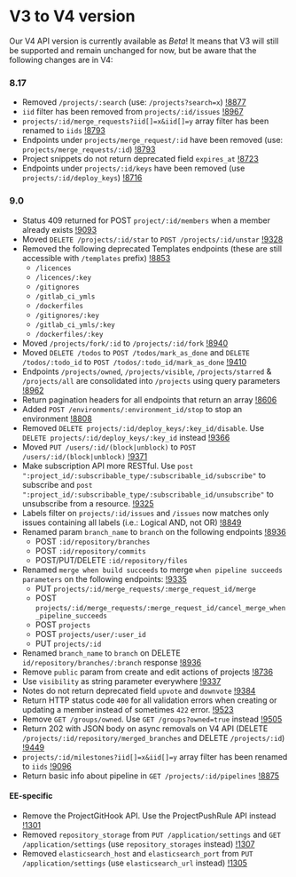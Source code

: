 # V3 to V4 version

Our V4 API version is currently available as *Beta*! It means that V3
will still be supported and remain unchanged for now, but be aware that the following
changes are in V4:

### 8.17

- Removed `/projects/:search` (use: `/projects?search=x`) [!8877](https://gitlab.com/gitlab-org/gitlab-ce/merge_requests/8877)
- `iid` filter has been removed from `projects/:id/issues` [!8967](https://gitlab.com/gitlab-org/gitlab-ce/merge_requests/8967)
- `projects/:id/merge_requests?iid[]=x&iid[]=y` array filter has been renamed to `iids` [!8793](https://gitlab.com/gitlab-org/gitlab-ce/merge_requests/8793)
- Endpoints under `projects/merge_request/:id` have been removed (use: `projects/merge_requests/:id`) [!8793](https://gitlab.com/gitlab-org/gitlab-ce/merge_requests/8793)
- Project snippets do not return deprecated field `expires_at` [!8723](https://gitlab.com/gitlab-org/gitlab-ce/merge_requests/8723)
- Endpoints under `projects/:id/keys` have been removed (use `projects/:id/deploy_keys`) [!8716](https://gitlab.com/gitlab-org/gitlab-ce/merge_requests/8716)

### 9.0

- Status 409 returned for POST `project/:id/members` when a member already exists [!9093](https://gitlab.com/gitlab-org/gitlab-ce/merge_requests/9093)
- Moved `DELETE /projects/:id/star` to `POST /projects/:id/unstar` [!9328](https://gitlab.com/gitlab-org/gitlab-ce/merge_requests/9328)
- Removed the following deprecated Templates endpoints (these are still accessible with `/templates` prefix) [!8853](https://gitlab.com/gitlab-org/gitlab-ce/merge_requests/8853)
  - `/licences`
  - `/licences/:key`
  - `/gitignores`
  - `/gitlab_ci_ymls`
  - `/dockerfiles`
  - `/gitignores/:key`
  - `/gitlab_ci_ymls/:key`
  - `/dockerfiles/:key`
- Moved `/projects/fork/:id` to `/projects/:id/fork` [!8940](https://gitlab.com/gitlab-org/gitlab-ce/merge_requests/8940)
- Moved `DELETE /todos` to `POST /todos/mark_as_done` and `DELETE /todos/:todo_id` to `POST /todos/:todo_id/mark_as_done` [!9410](https://gitlab.com/gitlab-org/gitlab-ce/merge_requests/9410)
- Endpoints `/projects/owned`, `/projects/visible`, `/projects/starred` & `/projects/all` are consolidated into `/projects` using query parameters [!8962](https://gitlab.com/gitlab-org/gitlab-ce/merge_requests/8962)
- Return pagination headers for all endpoints that return an array [!8606](https://gitlab.com/gitlab-org/gitlab-ce/merge_requests/8606)
- Added `POST /environments/:environment_id/stop` to stop an environment [!8808](https://gitlab.com/gitlab-org/gitlab-ce/merge_requests/8808)
- Removed `DELETE projects/:id/deploy_keys/:key_id/disable`. Use `DELETE projects/:id/deploy_keys/:key_id` instead [!9366](https://gitlab.com/gitlab-org/gitlab-ce/merge_requests/9366)
- Moved `PUT /users/:id/(block|unblock)` to `POST /users/:id/(block|unblock)` [!9371](https://gitlab.com/gitlab-org/gitlab-ce/merge_requests/9371)
- Make subscription API more RESTful. Use `post ":project_id/:subscribable_type/:subscribable_id/subscribe"` to subscribe and `post ":project_id/:subscribable_type/:subscribable_id/unsubscribe"` to unsubscribe from a resource. [!9325](https://gitlab.com/gitlab-org/gitlab-ce/merge_requests/9325)
- Labels filter on `projects/:id/issues` and `/issues` now matches only issues containing all labels (i.e.: Logical AND, not OR) [!8849](https://gitlab.com/gitlab-org/gitlab-ce/merge_requests/8849)
- Renamed param `branch_name` to `branch` on the following endpoints [!8936](https://gitlab.com/gitlab-org/gitlab-ce/merge_requests/8936)
  - POST `:id/repository/branches`
  - POST `:id/repository/commits`
  - POST/PUT/DELETE `:id/repository/files`
- Renamed `merge when build succeeds` to merge `when pipeline succeeds parameters` on the following endpoints: [!9335](https://gitlab.com/gitlab-org/gitlab-ce/merge_requests/)
  - PUT `projects/:id/merge_requests/:merge_request_id/merge`
  - POST `projects/:id/merge_requests/:merge_request_id/cancel_merge_when_pipeline_succeeds`
  - POST `projects`
  - POST `projects/user/:user_id`
  - PUT `projects/:id`
- Renamed `branch_name` to `branch` on DELETE `id/repository/branches/:branch` response [!8936](https://gitlab.com/gitlab-org/gitlab-ce/merge_requests/8936)
- Remove `public` param from create and edit actions of projects [!8736](https://gitlab.com/gitlab-org/gitlab-ce/merge_requests/8736)
- Use `visibility` as string parameter everywhere [!9337](https://gitlab.com/gitlab-org/gitlab-ce/merge_requests/9337)
- Notes do not return deprecated field `upvote` and `downvote` [!9384](https://gitlab.com/gitlab-org/gitlab-ce/merge_requests/9384)
- Return HTTP status code `400` for all validation errors when creating or updating a member instead of sometimes `422` error. [!9523](https://gitlab.com/gitlab-org/gitlab-ce/merge_requests/9523)
- Remove `GET /groups/owned`. Use `GET /groups?owned=true` instead [!9505](https://gitlab.com/gitlab-org/gitlab-ce/merge_requests/9505)
- Return 202 with JSON body on async removals on V4 API (DELETE `/projects/:id/repository/merged_branches` and DELETE `/projects/:id`) [!9449](https://gitlab.com/gitlab-org/gitlab-ce/merge_requests/9449)
- `projects/:id/milestones?iid[]=x&iid[]=y` array filter has been renamed to `iids` [!9096](https://gitlab.com/gitlab-org/gitlab-ce/merge_requests/9096)
- Return basic info about pipeline in `GET /projects/:id/pipelines` [!8875](https://gitlab.com/gitlab-org/gitlab-ce/merge_requests/8875)

#### EE-specific

- Remove the ProjectGitHook API. Use the ProjectPushRule API instead [!1301](https://gitlab.com/gitlab-org/gitlab-ee/merge_requests/1301)
- Removed `repository_storage` from `PUT /application/settings` and `GET /application/settings` (use `repository_storages` instead) [!1307](https://gitlab.com/gitlab-org/gitlab-ee/merge_requests/1307)
- Removed `elasticsearch_host` and `elasticsearch_port` from `PUT /application/settings` (use `elasticsearch_url` instead) [!1305](https://gitlab.com/gitlab-org/gitlab-ee/merge_requests/1305)
